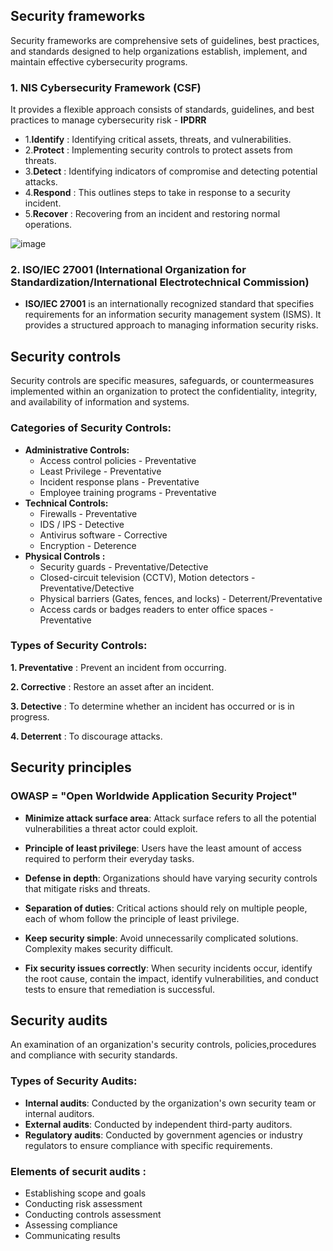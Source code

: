 ## Security frameworks

Security frameworks are comprehensive sets of guidelines, best practices, and standards designed to help organizations establish, implement, and maintain effective cybersecurity programs.

### 1. NIS Cybersecurity Framework (CSF) 

It provides a flexible approach consists of standards, guidelines, and best practices to manage cybersecurity risk - **IPDRR**

 - 1.**Identify** : Identifying critical assets, threats, and vulnerabilities.
 - 2.**Protect** :  Implementing security controls to protect assets from threats.
 - 3.**Detect** :  Identifying indicators of compromise and detecting potential attacks.
 - 4.**Respond** : This outlines steps to take in response to a security incident.
 - 5.**Recover** : Recovering from an incident and restoring normal operations.
   
![image](https://github.com/user-attachments/assets/7ae7f0e6-dfd2-43d5-9c1c-b7daf238c3fb)

### 2. ISO/IEC 27001 (International Organization for Standardization/International Electrotechnical Commission)

- **ISO/IEC 27001**  is an internationally recognized standard that specifies requirements for an information security management system (ISMS). It provides a structured approach to managing information security risks.

## Security controls

Security controls are specific measures, safeguards, or countermeasures implemented within an organization to protect the confidentiality, integrity, and availability of information and systems.

### Categories of Security Controls:

- **Administrative Controls:**
  - Access control policies - Preventative
  - Least Privilege - Preventative
  - Incident response plans - Preventative
  - Employee training programs - Preventative
- **Technical Controls:**
  - Firewalls - Preventative
  - IDS / IPS - Detective
  - Antivirus software - Corrective
  - Encryption - Deterence
- **Physical Controls :**
  - Security guards - Preventative/Detective
  - Closed-circuit television (CCTV), Motion detectors - Preventative/Detective
  - Physical barriers (Gates, fences, and locks) - Deterrent/Preventative
  - Access cards or badges readers to enter office spaces - Preventative
    
### Types of Security Controls:

**1. Preventative** : Prevent an incident from occurring.

**2. Corrective** : Restore an asset after an incident.

**3. Detective** : To determine whether an incident has occurred or is in progress.

**4. Deterrent** : To discourage attacks.

## Security principles

### OWASP = "Open Worldwide Application Security Project"
 - **Minimize attack surface area**: Attack surface refers to all the potential vulnerabilities a threat actor could exploit.

 - **Principle of least privilege**: Users have the least amount of access required to perform their everyday tasks.

 - **Defense in depth**: Organizations should have varying security controls that mitigate risks and threats.

 - **Separation of duties**: Critical actions should rely on multiple people, each of whom follow the principle of least privilege. 

 - **Keep security simple**: Avoid unnecessarily complicated solutions. Complexity makes security difficult. 

 - **Fix security issues correctly**: When security incidents occur, identify the root cause, contain the impact, identify vulnerabilities, and conduct tests to ensure that remediation is successful.

## Security audits

An examination of an organization's security controls, policies,procedures and compliance with security standards.

### Types of Security Audits:

- **Internal audits**: Conducted by the organization's own security team or internal auditors.
- **External audits**: Conducted by independent third-party auditors.
- **Regulatory audits**: Conducted by government agencies or industry regulators to ensure compliance with specific requirements.

### Elements of securit audits : 

- Establishing scope and goals
- Conducting risk assessment
- Conducting controls assessment
- Assessing compliance
- Communicating results
